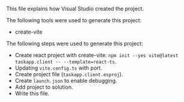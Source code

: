 This file explains how Visual Studio created the project.

The following tools were used to generate this project:
- create-vite

The following steps were used to generate this project:
- Create react project with create-vite: `npm init --yes vite@latest taskapp.client -- --template=react-ts`.
- Updating `vite.config.ts` with port.
- Create project file (`taskapp.client.esproj`).
- Create `launch.json` to enable debugging.
- Add project to solution.
- Write this file.
